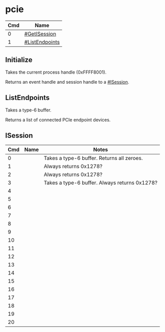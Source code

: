# pcie

| Cmd | Name                                         |
| --- | -------------------------------------------- |
| 0   | [\#GetISession](#GetISession "wikilink")     |
| 1   | [\#ListEndpoints](#ListEndpoints "wikilink") |

## Initialize

Takes the current process handle (0xFFFF8001).

Returns an event handle and session handle to a
[\#ISession](#ISession "wikilink").

## ListEndpoints

Takes a type-6 buffer.

Returns a list of connected PCIe endpoint devices.

## ISession

| Cmd | Name | Notes                                         |
| --- | ---- | --------------------------------------------- |
| 0   |      | Takes a type-6 buffer. Returns all zeroes.    |
| 1   |      | Always returns 0x1278?                        |
| 2   |      | Always returns 0x1278?                        |
| 3   |      | Takes a type-6 buffer. Always returns 0x1278? |
| 4   |      |                                               |
| 5   |      |                                               |
| 6   |      |                                               |
| 7   |      |                                               |
| 8   |      |                                               |
| 9   |      |                                               |
| 10  |      |                                               |
| 11  |      |                                               |
| 12  |      |                                               |
| 13  |      |                                               |
| 14  |      |                                               |
| 15  |      |                                               |
| 16  |      |                                               |
| 17  |      |                                               |
| 18  |      |                                               |
| 19  |      |                                               |
| 20  |      |                                               |
